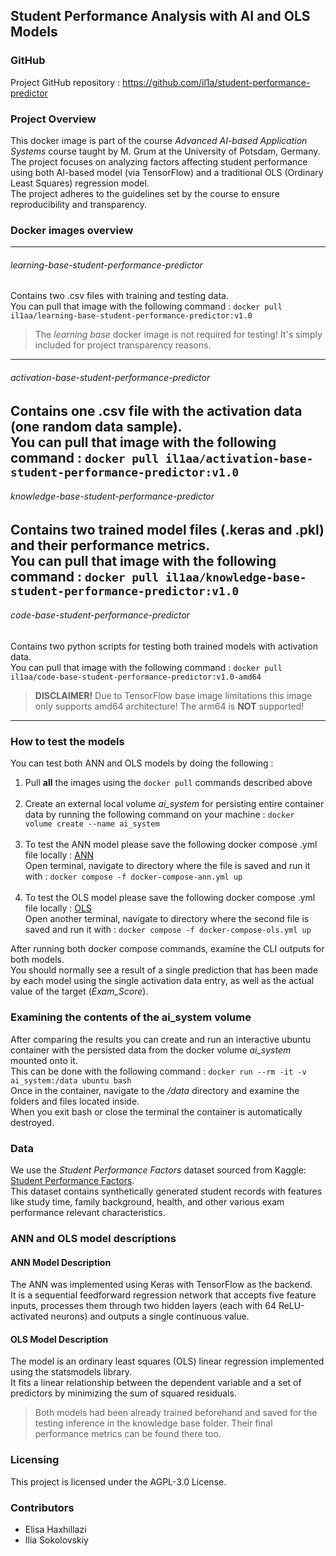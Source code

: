 ## Student Performance Analysis with AI and OLS Models

### GitHub
Project GitHub repository : https://github.com/il1a/student-performance-predictor

### Project Overview
This docker image is part of the course _Advanced AI-based Application Systems_ course taught by M. Grum at the University of Potsdam, Germany.  
The project focuses on analyzing factors affecting student performance using both AI-based model (via TensorFlow) and a traditional OLS (Ordinary Least Squares) regression model.  
The project adheres to the guidelines set by the course to ensure reproducibility and transparency.

### Docker images overview

---
###### learning-base-student-performance-predictor
Contains two .csv files with training and testing data.  
You can pull that image with the following command : `docker pull il1aa/learning-base-student-performance-predictor:v1.0`

>The *learning base* docker image is not required for testing! It's simply included for project transparency reasons.
---
###### activation-base-student-performance-predictor
Contains one .csv file with the activation data (one random data sample).  
You can pull that image with the following command : `docker pull il1aa/activation-base-student-performance-predictor:v1.0`
---
###### knowledge-base-student-performance-predictor
Contains two trained model files (.keras and .pkl) and their performance metrics.  
You can pull that image with the following command : `docker pull il1aa/knowledge-base-student-performance-predictor:v1.0`
---
###### code-base-student-performance-predictor
Contains two python scripts for testing both trained models with activation data.  
You can pull that image with the following command : `docker pull il1aa/code-base-student-performance-predictor:v1.0-amd64`

>**DISCLAIMER!** Due to TensorFlow base image limitations this image only supports amd64 architecture! The arm64 is **NOT** supported!
---
### How to test the models
You can test both ANN and OLS models by doing the following :  
1. Pull **all** the images using the `docker pull` commands described above <br><br>
2. Create an external local volume _ai_system_ for persisting entire container data by running the following command on your machine : `docker volume create --name ai_system` <br><br>
3. To test the ANN model please save the following docker compose .yml file locally : [ANN](https://github.com/il1a/student-performance-predictor/blob/main/scenarios/ANN/docker-compose-ann.yml)   
Open terminal, navigate to directory where the file is saved and run it with : `docker compose -f docker-compose-ann.yml up` <br><br>
4. To test the OLS model please save the following docker compose .yml file locally : [OLS](https://github.com/il1a/student-performance-predictor/blob/main/scenarios/OLS/docker-compose-ols.yml)  
Open another terminal,  navigate to directory where the second file is saved and run it with : `docker compose -f docker-compose-ols.yml up` <br>

After running both docker compose commands, examine the CLI outputs for both models. <br>
You should normally see a result of a single prediction that has been made by each model using the single activation data entry, as well as the actual value of the target (_Exam_Score_).

### Examining the contents of the ai_system volume
After comparing the results you can create and run an interactive ubuntu container with the persisted data from the docker volume _ai_system_ mounted onto it. <br>
This can be done with the following command : `docker run --rm -it -v ai_system:/data ubuntu bash` <br>
Once in the container, navigate to the _/data_ directory and examine the folders and files located inside. <br>
When you exit bash or close the terminal the container is automatically destroyed.

### Data
We use the _Student Performance Factors_ dataset sourced from Kaggle: [Student Performance Factors](https://www.kaggle.com/datasets/lainguyn123/student-performance-factors/data).<br>
This dataset contains synthetically generated student records with features like study time, family background, health, and other various exam performance relevant characteristics.

### ANN and OLS model descriptions

#### ANN Model Description
The ANN was implemented using Keras with TensorFlow as the backend.  
It is a sequential feedforward regression network that accepts five feature inputs, processes them through two hidden layers (each with 64 ReLU-activated neurons) and outputs a single continuous value.

#### OLS Model Description
The model is an ordinary least squares (OLS) linear regression implemented using the statsmodels library.  
It fits a linear relationship between the dependent variable and a set of predictors by minimizing the sum of squared residuals. <br>

>Both models had been already trained beforehand and saved for the testing inference in the knowledge base folder. Their final performance metrics can be found there too. <br>

### Licensing
This project is licensed under the AGPL-3.0 License.

### Contributors
- Elisa Haxhillazi
- Ilia Sokolovskiy